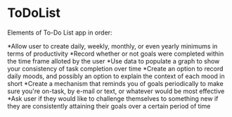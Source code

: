 # ToDoList

Elements of To-Do List app in order:

*Allow user to create daily, weekly, monthly, or even yearly minimums in terms of productivity
*Record whether or not goals were completed within the time frame alloted by the user
*Use data to populate a graph to show your consistency of task completion over time
*Create an option to record daily moods, and possibly an option to explain the context of each mood in short
*Create a mechanism that reminds you of goals periodically to make sure you're on-task, by e-mail or text, or whatever would be most effective
*Ask user if they would like to challenge themselves to something new if they are consistently attaining their goals over a certain period of time
